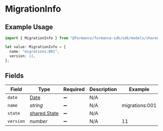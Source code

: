 # MigrationInfo

## Example Usage

```typescript
import { MigrationInfo } from "@formance/formance-sdk/sdk/models/shared";

let value: MigrationInfo = {
  name: "migrations:001",
  version: 11,
};
```

## Fields

| Field                                                                                         | Type                                                                                          | Required                                                                                      | Description                                                                                   | Example                                                                                       |
| --------------------------------------------------------------------------------------------- | --------------------------------------------------------------------------------------------- | --------------------------------------------------------------------------------------------- | --------------------------------------------------------------------------------------------- | --------------------------------------------------------------------------------------------- |
| `date`                                                                                        | [Date](https://developer.mozilla.org/en-US/docs/Web/JavaScript/Reference/Global_Objects/Date) | :heavy_minus_sign:                                                                            | N/A                                                                                           |                                                                                               |
| `name`                                                                                        | *string*                                                                                      | :heavy_minus_sign:                                                                            | N/A                                                                                           | migrations:001                                                                                |
| `state`                                                                                       | [shared.State](../../../sdk/models/shared/state.md)                                           | :heavy_minus_sign:                                                                            | N/A                                                                                           |                                                                                               |
| `version`                                                                                     | *number*                                                                                      | :heavy_minus_sign:                                                                            | N/A                                                                                           | 11                                                                                            |